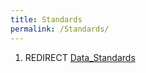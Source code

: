 ```yaml
---
title: Standards
permalink: /Standards/
---
```


1.  REDIRECT [Data_Standards](/Data_Standards "wikilink")
